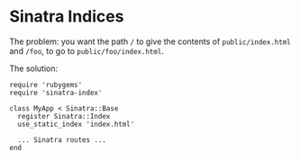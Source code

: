 # Sinatra Indices

The problem: you want the path `/` to give the contents of `public/index.html` and `/foo`, to go to `public/foo/index.html`.

The solution:

    require 'rubygems'
	require 'sinatra-index'
    
    class MyApp < Sinatra::Base
      register Sinatra::Index
      use_static_index 'index.html'
	  
	  ... Sinatra routes ...
	end